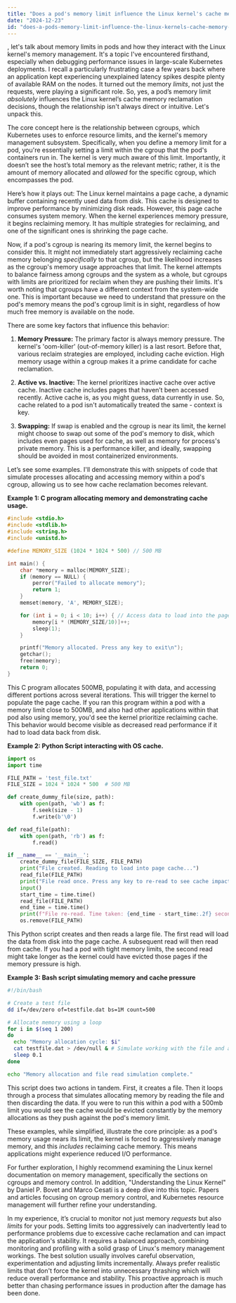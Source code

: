 ```yaml
---
title: "Does a pod's memory limit influence the Linux kernel's cache memory reclamation decisions?"
date: "2024-12-23"
id: "does-a-pods-memory-limit-influence-the-linux-kernels-cache-memory-reclamation-decisions"
---
```


, let's talk about memory limits in pods and how they interact with the Linux kernel's memory management. It's a topic I've encountered firsthand, especially when debugging performance issues in large-scale Kubernetes deployments. I recall a particularly frustrating case a few years back where an application kept experiencing unexplained latency spikes despite plenty of available RAM on the nodes. It turned out the memory *limits*, not just the requests, were playing a significant role. So, yes, a pod’s memory limit *absolutely* influences the Linux kernel’s cache memory reclamation decisions, though the relationship isn't always direct or intuitive. Let's unpack this.

The core concept here is the relationship between cgroups, which Kubernetes uses to enforce resource limits, and the kernel's memory management subsystem. Specifically, when you define a memory limit for a pod, you're essentially setting a limit within the cgroup that the pod's containers run in. The kernel is very much aware of this limit. Importantly, it doesn’t see the host’s total memory as the relevant metric; rather, it is the amount of memory allocated and *allowed* for the specific cgroup, which encompasses the pod.

Here’s how it plays out: The Linux kernel maintains a page cache, a dynamic buffer containing recently used data from disk. This cache is designed to improve performance by minimizing disk reads. However, this page cache consumes system memory. When the kernel experiences memory pressure, it begins reclaiming memory. It has multiple strategies for reclaiming, and one of the significant ones is shrinking the page cache.

Now, if a pod's cgroup is nearing its memory limit, the kernel begins to consider this. It might not immediately start aggressively reclaiming cache memory belonging *specifically* to that cgroup, but the likelihood increases as the cgroup's memory usage approaches that limit. The kernel attempts to balance fairness among cgroups and the system as a whole, but cgroups with limits are prioritized for reclaim when they are pushing their limits. It's worth noting that cgroups have a different context from the system-wide one. This is important because we need to understand that pressure on the pod's memory means the pod's cgroup limit is in sight, regardless of how much free memory is available on the node.

There are some key factors that influence this behavior:

1. **Memory Pressure:** The primary factor is always memory pressure. The kernel's 'oom-killer' (out-of-memory killer) is a last resort. Before that, various reclaim strategies are employed, including cache eviction. High memory usage within a cgroup makes it a prime candidate for cache reclamation.

2. **Active vs. Inactive:** The kernel prioritizes inactive cache over active cache. Inactive cache includes pages that haven’t been accessed recently. Active cache is, as you might guess, data currently in use. So, cache related to a pod isn't automatically treated the same - context is key.

3. **Swapping:** If swap is enabled and the cgroup is near its limit, the kernel might choose to swap out some of the pod's memory to disk, which includes even pages used for cache, as well as memory for process's private memory. This is a performance killer, and ideally, swapping should be avoided in most containerized environments.

Let’s see some examples. I'll demonstrate this with snippets of code that simulate processes allocating and accessing memory within a pod's cgroup, allowing us to see how cache reclamation becomes relevant.

**Example 1: C program allocating memory and demonstrating cache usage.**

```c
#include <stdio.h>
#include <stdlib.h>
#include <string.h>
#include <unistd.h>

#define MEMORY_SIZE (1024 * 1024 * 500) // 500 MB

int main() {
    char *memory = malloc(MEMORY_SIZE);
    if (memory == NULL) {
        perror("Failed to allocate memory");
        return 1;
    }
    memset(memory, 'A', MEMORY_SIZE);

    for (int i = 0; i < 10; i++) { // Access data to load into the page cache
        memory[i * (MEMORY_SIZE/10)]++;
        sleep(1);
    }

    printf("Memory allocated. Press any key to exit\n");
    getchar();
    free(memory);
    return 0;
}
```

This C program allocates 500MB, populating it with data, and accessing different portions across several iterations. This will trigger the kernel to populate the page cache. If you ran this program within a pod with a memory limit close to 500MB, and also had other applications within that pod also using memory, you'd see the kernel prioritize reclaiming cache. This behavior would become visible as decreased read performance if it had to load data back from disk.

**Example 2: Python Script interacting with OS cache.**

```python
import os
import time

FILE_PATH = 'test_file.txt'
FILE_SIZE = 1024 * 1024 * 500  # 500 MB

def create_dummy_file(size, path):
    with open(path, 'wb') as f:
        f.seek(size - 1)
        f.write(b'\0')

def read_file(path):
    with open(path, 'rb') as f:
        f.read()

if __name__ == '__main__':
    create_dummy_file(FILE_SIZE, FILE_PATH)
    print("File created. Reading to load into page cache...")
    read_file(FILE_PATH)
    print("File read once. Press any key to re-read to see cache impact")
    input()
    start_time = time.time()
    read_file(FILE_PATH)
    end_time = time.time()
    print(f"File re-read. Time taken: {end_time - start_time:.2f} seconds.")
    os.remove(FILE_PATH)
```

This Python script creates and then reads a large file. The first read will load the data from disk into the page cache. A subsequent read will then read from cache. If you had a pod with tight memory limits, the second read might take longer as the kernel could have evicted those pages if the memory pressure is high.

**Example 3: Bash script simulating memory and cache pressure**

```bash
#!/bin/bash

# Create a test file
dd if=/dev/zero of=testfile.dat bs=1M count=500

# Allocate memory using a loop
for i in $(seq 1 200)
do
  echo "Memory allocation cycle: $i"
  cat testfile.dat > /dev/null & # Simulate working with the file and allocating memory
  sleep 0.1
done

echo "Memory allocation and file read simulation complete."
```

This script does two actions in tandem. First, it creates a file. Then it loops through a process that simulates allocating memory by reading the file and then discarding the data. If you were to run this within a pod with a 500mb limit you would see the cache would be evicted constantly by the memory allocations as they push against the pod's memory limit.

These examples, while simplified, illustrate the core principle: as a pod's memory usage nears its limit, the kernel is forced to aggressively manage memory, and this *includes* reclaiming cache memory. This means applications might experience reduced I/O performance.

For further exploration, I highly recommend examining the Linux kernel documentation on memory management, specifically the sections on cgroups and memory control. In addition, "Understanding the Linux Kernel" by Daniel P. Bovet and Marco Cesati is a deep dive into this topic. Papers and articles focusing on cgroup memory control, and Kubernetes resource management will further refine your understanding.

In my experience, it’s crucial to monitor not just memory *requests* but also *limits* for your pods. Setting limits too aggressively can inadvertently lead to performance problems due to excessive cache reclamation and can impact the application's stability. It requires a balanced approach, combining monitoring and profiling with a solid grasp of Linux's memory management workings. The best solution usually involves careful observation, experimentation and adjusting limits incrementally. Always prefer realistic limits that don't force the kernel into unnecessary thrashing which will reduce overall performance and stability. This proactive approach is much better than chasing performance issues in production after the damage has been done.
